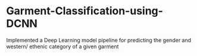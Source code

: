 # Garment-Classification-using-DCNN
Implemented a Deep Learning model pipeline for predicting the gender and western/ ethenic category of a given garment
